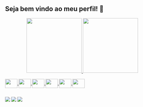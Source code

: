 ## Seja bem vindo ao meu perfil! 🤗


<div align="center">
  <a href="https://github.com/JonathanJPereira">
  <img height="180em" src="https://github-readme-stats.vercel.app/api?username=JonathanJPereira&show_icons=true&theme=radical&include_all_commits=true&count_private=true&border_color=D5358F"/>
  <img height="180em" src="https://github-readme-stats.vercel.app/api/top-langs/?username=JonathanJPereira&layout=compact&langs_count=7&theme=radical&border_color=D5358F"/>
</div>
  
  <div style="display: inline_block"><br>
    <img align="center" height="30" width="40" src="https://cdn.jsdelivr.net/gh/devicons/devicon/icons/nodejs/nodejs-plain.svg" />
    <img align="center" height="30" width="40" src="https://cdn.jsdelivr.net/gh/devicons/devicon/icons/javascript/javascript-plain.svg" />
    <img align="center" height="30" width="40" src="https://cdn.jsdelivr.net/gh/devicons/devicon/icons/typescript/typescript-plain.svg" />
    <img align="center" height="30" width="40" src="https://cdn.jsdelivr.net/gh/devicons/devicon/icons/php/php-plain.svg" />
    <img align="center" height="30" width="40" src="https://cdn.jsdelivr.net/gh/devicons/devicon/icons/html5/html5-original.svg" />
    <img align="center" height="30" width="40" src="https://cdn.jsdelivr.net/gh/devicons/devicon/icons/css3/css3-original.svg" />
  </div>
  
  ##
  
  <div>
    <a href="https://www.linkedin.com/in/jonathanjpereira" target="_blank"><img src="https://img.shields.io/badge/-LinkedIn-%230077B5?style=for-the-badge&logo=linkedin&logoColor=white" target="_blank"></a>
  <a href = "mailto:jonathan.jpere@gmail.com"><img src="https://img.shields.io/badge/Gmail-D14836?style=for-the-badge&logo=gmail&logoColor=white" target="_blank"></a>
  <a href = "https://www.reddit.com/user/monstrinhodopantano"><img src="https://img.shields.io/badge/Reddit-FF4500?style=for-the-badge&logo=reddit&logoColor=white"></a>
  </div>

  
